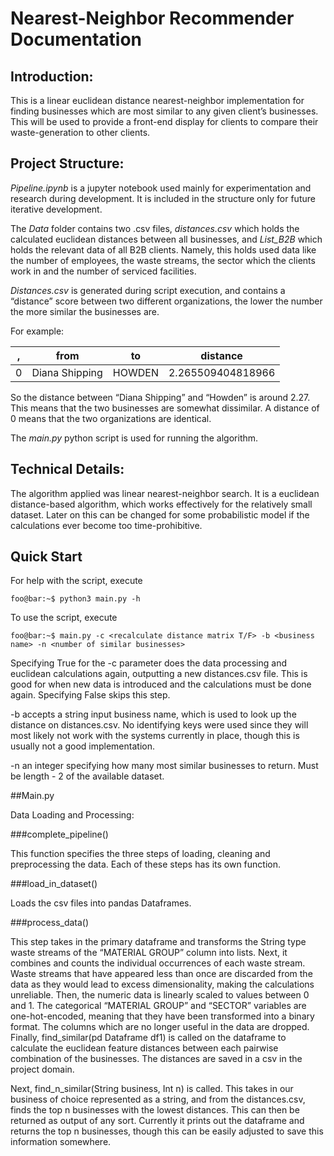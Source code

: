 # Nearest-Neighbor Recommender Documentation

## Introduction:

This is a linear euclidean distance nearest-neighbor implementation for finding businesses which are most similar to any given client’s businesses. This will be used to provide a front-end display for clients to compare their waste-generation to other clients.

## Project Structure:

*Pipeline.ipynb* is a jupyter notebook used mainly for experimentation and research during development. It is included in the structure only for future iterative development. 

The *Data* folder contains two .csv files, *distances.csv* which holds the calculated euclidean distances between all businesses, and *List_B2B* which holds the relevant data of all B2B clients. Namely, this holds used data like the number of employees, the waste streams, the sector which the clients work in and the number of serviced facilities.

*Distances.csv* is generated during script execution, and contains a “distance” score between two different organizations, the lower the number the more similar the businesses are.

For example:

| , | from | to | distance |
| ----------- | ----------- | ----------- | ----------- |
| 0 | Diana Shipping | HOWDEN | 2.265509404818966 |

So the distance between “Diana Shipping” and “Howden” is around 2.27. This means that the two businesses are somewhat dissimilar. A distance of 0 means that the two organizations are identical.

The *main.py* python script is used for running the algorithm. 

## Technical Details:
The algorithm applied was linear nearest-neighbor search. It is a euclidean distance-based algorithm, which works effectively for the relatively small dataset. Later on this can be changed for some probabilistic model if the calculations ever become too time-prohibitive.

## Quick Start

For help with the script, execute

```console
foo@bar:~$ python3 main.py -h
```

To use the script, execute

```console
foo@bar:~$ main.py -c <recalculate distance matrix T/F> -b <business name> -n <number of similar businesses>
```

Specifying True for the -c parameter does the data processing and euclidean calculations again, outputting a new distances.csv file. This is good for when new data is introduced and the calculations must be done again. Specifying False skips this step.

-b accepts a string input business name, which is used to look up the distance on distances.csv. No identifying keys were used since they will most likely not work with the systems currently in place, though this is usually not a good implementation.

-n an integer specifying how many most similar businesses to return. Must be length - 2 of the available dataset.

##Main.py

Data Loading and Processing:

###complete_pipeline()

This function specifies the three steps of loading, cleaning and preprocessing the data. Each of these steps has its own function.

###load_in_dataset()

Loads the csv files into pandas Dataframes.

###process_data()

This step takes in the primary dataframe and transforms the String type waste streams of the “MATERIAL GROUP” column into lists. Next, it combines and counts the individual occurrences of each waste stream. Waste streams that have appeared less than once are discarded from the data as they would lead to excess dimensionality, making the calculations unreliable. Then, the numeric data is linearly scaled to values between 0 and 1. The categorical “MATERIAL GROUP” and “SECTOR” variables are one-hot-encoded, meaning that they have been transformed into a binary format. The columns which are no longer useful in the data are dropped. Finally, find_similar(pd Dataframe df1) is called on the dataframe to calculate the euclidean feature distances between each pairwise combination of the businesses. The distances are saved in a csv in the project domain.

Next, find_n_similar(String business, Int n) is called. This takes in our business of choice represented as a string, and from the distances.csv, finds the top n businesses with the lowest distances. This can then be returned as output of any sort. Currently it prints out the dataframe and returns the top n businesses, though this can be easily adjusted to save this information somewhere.


